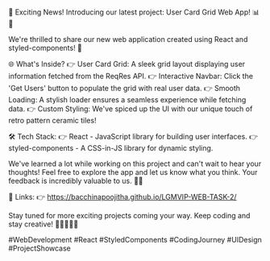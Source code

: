 🚀 Exciting News! Introducing our latest project: User Card Grid Web App! 📊👥

We're thrilled to share our new web application created using React and styled-components! 🎉

🌐 What's Inside?
👉 User Card Grid: A sleek grid layout displaying user information fetched from the ReqRes API.
👉 Interactive Navbar: Click the 'Get Users' button to populate the grid with real user data.
👉 Smooth Loading: A stylish loader ensures a seamless experience while fetching data.
👉 Custom Styling: We've spiced up the UI with our unique touch of retro pattern ceramic tiles!

🛠️ Tech Stack:
👉 React - JavaScript library for building user interfaces.
👉 styled-components - A CSS-in-JS library for dynamic styling.

We've learned a lot while working on this project and can't wait to hear your thoughts! Feel free to explore the app and let us know what you think. Your feedback is incredibly valuable to us. 💬🙌

🔗 Links:
👉 https://bacchinapoojitha.github.io/LGMVIP-WEB-TASK-2/

Stay tuned for more exciting projects coming your way. Keep coding and stay creative! 🎨👩‍💻👨‍💻

#WebDevelopment #React #StyledComponents #CodingJourney #UIDesign #ProjectShowcase
